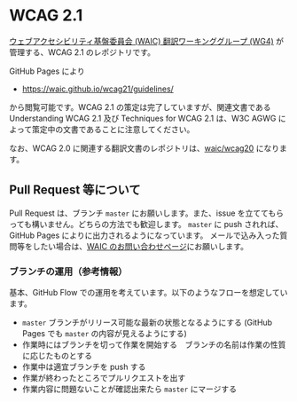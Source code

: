 # WCAG 2.1

[ウェブアクセシビリティ基盤委員会 (WAIC) 翻訳ワーキンググループ (WG4)](http://waic.jp/committee/wg4/) が管理する、WCAG 2.1 のレポジトリです。

GitHub Pages により

- https://waic.github.io/wcag21/guidelines/

から閲覧可能です。WCAG 2.1 の策定は完了していますが、関連文書である Understanding WCAG 2.1 及び Techniques for WCAG 2.1 は、W3C AGWG によって策定中の文書であることに注意してください。

なお、WCAG 2.0 に関連する翻訳文書のレポジトリは、[waic/wcag20](https://github.com/waic/wcag20/) になります。

## Pull Request 等について

Pull Request は、ブランチ `master` にお願いします。また、issue を立ててもらっても構いません。どちらの方法でも歓迎します。
`master` に push されれば、GitHub Pages によりに出力されるようになっています。
メールで込み入った質問等をしたい場合は、[WAIC のお問い合わせページ](http://waic.jp/contact/)にお願いします。

### ブランチの運用（参考情報）

基本、GitHub Flow での運用を考えています。以下のようなフローを想定しています。

- `master` ブランチがリリース可能な最新の状態となるようにする (GitHub Pages でも `master` の内容が見えるようにする)
- 作業時にはブランチを切って作業を開始する　ブランチの名前は作業の性質に応じたものとする
- 作業中は適宜ブランチを push する
- 作業が終わったところでプルリクエストを出す
- 作業内容に問題ないことが確認出来たら `master` にマージする
